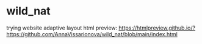 # wild_nat
trying website adaptive layout
html preview: https://htmlpreview.github.io/?https://github.com/AnnaVissarionova/wild_nat/blob/main/index.html
